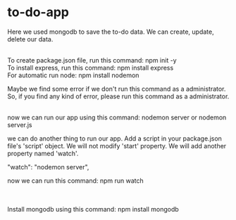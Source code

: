 # to-do-app

Here we used mongodb to save the to-do data.
We can create, update, delete our data.

<br>
To create package.json file, run this command:
npm init -y

<br>
To install express, run this command:
npm install express

<br>
For automatic run node:
npm install nodemon

Maybe we find some error if we don't run this command as a administrator. 
So, if you find any kind of error, please run this command as a administrator.

<br>
now we can run our app using this command:
nodemon server or nodemon server.js

we can do another thing to run our app.
Add a script in your package.json file's 'script' object.
We will not modify 'start' property. We will add another property named 'watch'.

"watch": "nodemon server",



now we can run this command:
npm run watch

<br>
<br>
Install mongodb using this command:
npm install mongodb